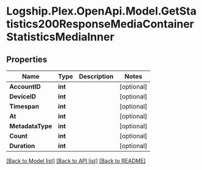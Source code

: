 # Logship.Plex.OpenApi.Model.GetStatistics200ResponseMediaContainerStatisticsMediaInner

## Properties

Name | Type | Description | Notes
------------ | ------------- | ------------- | -------------
**AccountID** | **int** |  | [optional] 
**DeviceID** | **int** |  | [optional] 
**Timespan** | **int** |  | [optional] 
**At** | **int** |  | [optional] 
**MetadataType** | **int** |  | [optional] 
**Count** | **int** |  | [optional] 
**Duration** | **int** |  | [optional] 

[[Back to Model list]](../../README.md#documentation-for-models) [[Back to API list]](../../README.md#documentation-for-api-endpoints) [[Back to README]](../../README.md)

